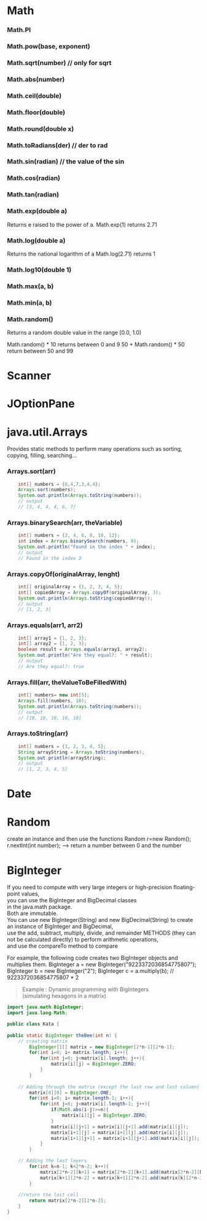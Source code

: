 # Math

### Math.PI

### Math.pow(base, exponent)
### Math.sqrt(number)  // only for sqrt
### Math.abs(number)
### Math.ceil(double)
### Math.floor(double)
### Math.round(double x)
### Math.toRadians(der) // der to rad
### Math.sin(radian)  // the value of the sin
### Math.cos(radian)
### Math.tan(radian)
### Math.exp(double a)
Returns e raised to the power of a.
Math.exp(1) returns 2.71
### Math.log(double a)
Returns the national logarithm of a
Math.log(2.71) returns 1
### Math.log10(double 1)
### Math.max(a, b)
### Math.min(a, b)
### Math.random()
Returns a random double value in the range [0.0, 1.0)

Math.random() * 10 returns between 0 and 9
50 + Math.random() * 50 return between 50 and 99
# Scanner


# JOptionPane

# java.util.Arrays
Provides static methods to perform many operations such as 
sorting, copying, filling, searching...
### Arrays.sort(arr)
```java
    int[] numbers = {6,4,7,3,4,4};
    Arrays.sort(numbers);
    System.out.println(Arrays.toString(numbers));
    // output 
    // [3, 4, 4, 4, 6, 7]
```


### Arrays.binarySearch(arr, theVariable)
```java
    int[] numbers = {2, 4, 6, 8, 10, 12};
    int index = Arrays.binarySearch(numbers, 8);
    System.out.println("Found in the index " + index);
    // output
    // Found in the index 3
```

### Arrays.copyOf(originalArray, lenght)
```java
    int[] originalArray = {1, 2, 3, 4, 5};
    int[] copiedArray = Arrays.copyOf(originalArray, 3);
    System.out.println(Arrays.toString(copiedArray));
    // output
    // [1, 2, 3]
```



### Arrays.equals(arr1, arr2)
```java
    int[] array1 = {1, 2, 3};
    int[] array2 = {1, 2, 3};
    boolean result = Arrays.equals(array1, array2);
    System.out.println("Are they equal?: " + result);
    // output
    // Are they equal?: true
```

### Arrays.fill(arr, theValueToBeFilledWith)
```java
    int[] numbers= new int[5];
    Arrays.fill(numbers, 10);
    System.out.println(Arrays.toString(numbers));
    // output
    // [10, 10, 10, 10, 10]
```


### Arrays.toString(arr)
```java
    int[] numbers = {1, 2, 3, 4, 5};
    String arrayString = Arrays.toString(numbers);
    System.out.println(arrayString);
    // output
    // [1, 2, 3, 4, 5]
```

# Date

# Random
create an instance and then use the functions
Random r=new Random();
r.nextInt(int number); --> return a number between 0 and the number

# BigInteger
If you need to compute with very large integers or high-precision floating-point values,  
you can use the BigInteger and BigDecimal classes  
in the java.math package.  
Both are immutable.  
You can use new BigInteger(String) and new BigDecimal(String) to create an instance of BigInteger and BigDecimal,  
use the add, subtract, multiply, divide,
and remainder METHODS (they can not be calculated directly) to perform arithmetic operations,  
and use the compareTo method to compare  

For example, the following code creates two BigInteger
objects and multiplies them.
BigInteger a = new BigInteger("9223372036854775807");
BigInteger b = new BigInteger("2");
BigInteger c = a.multiply(b); // 9223372036854775807 * 2


> Example : Dynamic programming with BigIntegers  
(simulating hexagons in a matrix)
```java
import java.math.BigInteger;
import java.lang.Math;

public class Kata {
  
public static BigInteger theBee(int n) {
    // creating matrix
        BigInteger[][] matrix = new BigInteger[2*n-1][2*n-1];
        for(int i=0; i< matrix.length; i++){ 
            for(int j=0; j<matrix[i].length; j++){
                matrix[i][j] = BigInteger.ZERO;
            }
        }
        
    // Adding through the matrix (except the last row and last column)
        matrix[0][0] = BigInteger.ONE;
        for(int i=0; i< matrix.length-1; i++){
            for(int j=0; j<matrix[i].length-1; j++){
                if(Math.abs(i-j)>=n){
                    matrix[i][j] = BigInteger.ZERO;
                }
                matrix[i][j+1] = matrix[i][j+1].add(matrix[i][j]);
                matrix[i+1][j] = matrix[i+1][j].add(matrix[i][j]);
                matrix[i+1][j+1] = matrix[i+1][j+1].add(matrix[i][j]);
            }
        }

    // Adding the last layers
        for(int k=n-1; k<2*n-2; k++){
            matrix[2*n-2][k+1] = matrix[2*n-2][k+1].add(matrix[2*n-2][k]);
            matrix[k+1][2*n-2] = matrix[k+1][2*n-2].add(matrix[k][2*n-2]);
        }
        
    //return the last cell
        return matrix[2*n-2][2*n-2];
    }
}

```
